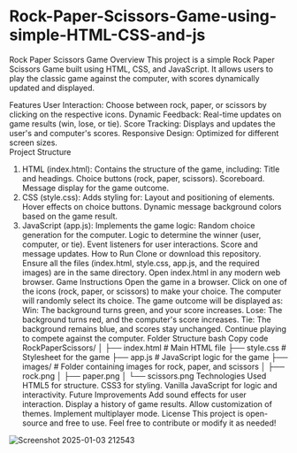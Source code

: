 # Rock-Paper-Scissors-Game-using-simple-HTML-CSS-and-js

Rock Paper Scissors Game
Overview
This project is a simple Rock Paper Scissors Game built using HTML, CSS, and JavaScript. It allows users to play the classic game against the computer, with scores dynamically updated and displayed.

Features
User Interaction: Choose between rock, paper, or scissors by clicking on the respective icons.
Dynamic Feedback: Real-time updates on game results (win, lose, or tie).
Score Tracking: Displays and updates the user's and computer's scores.
Responsive Design: Optimized for different screen sizes.  
Project Structure
1. HTML (index.html):
Contains the structure of the game, including:
Title and headings.
Choice buttons (rock, paper, scissors).
Scoreboard.
Message display for the game outcome.
2. CSS (style.css):
Adds styling for:
Layout and positioning of elements.
Hover effects on choice buttons.
Dynamic message background colors based on the game result.
3. JavaScript (app.js):
Implements the game logic:
Random choice generation for the computer.
Logic to determine the winner (user, computer, or tie).
Event listeners for user interactions.
Score and message updates.
How to Run
Clone or download this repository.
Ensure all the files (index.html, style.css, app.js, and the required images) are in the same directory.
Open index.html in any modern web browser.
Game Instructions
Open the game in a browser.
Click on one of the icons (rock, paper, or scissors) to make your choice.
The computer will randomly select its choice.
The game outcome will be displayed as:
Win: The background turns green, and your score increases.
Lose: The background turns red, and the computer's score increases.
Tie: The background remains blue, and scores stay unchanged.
Continue playing to compete against the computer.
Folder Structure
bash
Copy code
RockPaperScissors/
│
├── index.html   # Main HTML file
├── style.css    # Stylesheet for the game
├── app.js       # JavaScript logic for the game
├── images/      # Folder containing images for rock, paper, and scissors
│   ├── rock.png
│   ├── paper.png
│   └── scissors.png
Technologies Used
HTML5 for structure.
CSS3 for styling.
Vanilla JavaScript for logic and interactivity.
Future Improvements
Add sound effects for user interaction.
Display a history of game results.
Allow customization of themes.
Implement multiplayer mode.
License
This project is open-source and free to use. Feel free to contribute or modify it as needed!

![Screenshot 2025-01-03 212543](https://github.com/user-attachments/assets/4fc56555-44be-4065-880d-b71cdb6e319b)
